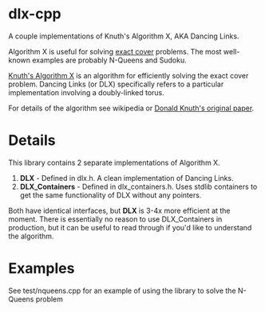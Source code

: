 # dlx-cpp
A couple implementations of Knuth's Algorithm X, AKA Dancing Links.

Algorithm X is useful for solving [exact cover](https://en.wikipedia.org/wiki/Exact_cover) problems. The most well-known examples are probably N-Queens and Sudoku.

[Knuth's Algorithm X](https://en.wikipedia.org/wiki/Knuth%27s_Algorithm_X) is an algorithm for efficiently solving the exact cover problem. Dancing Links (or DLX) specifically refers to a particular implementation involving a doubly-linked torus.

For details of the algorithm see wikipedia or [Donald Knuth's original paper](https://www.ocf.berkeley.edu/~jchu/publicportal/sudoku/0011047.pdf).

# Details

This library contains 2 separate implementations of Algorithm X.

1. **DLX** - Defined in dlx.h. A clean implementation of Dancing Links.
2. **DLX_Containers** - Defined in dlx_containers.h. Uses stdlib containers to get the same functionality of DLX without any pointers.

Both have identical interfaces, but **DLX** is 3-4x more efficient at the moment. There is essentially no reason to use DLX_Containers in production, but it can be useful to read through if you'd like to understand the algorithm.

# Examples

See test/nqueens.cpp for an example of using the library to solve the N-Queens problem
